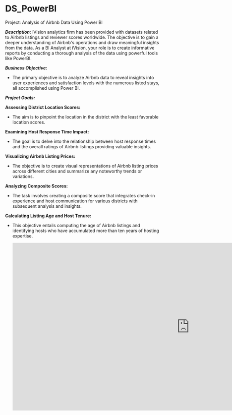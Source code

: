 # DS_PowerBI
Project: Analysis of Airbnb Data Using Power BI

**_Description:_**
iVision analytics firm has been provided with datasets related to Airbnb listings and reviewer scores worldwide. The objective is to gain a deeper understanding of Airbnb's operations and draw meaningful insights from the data. As a BI Analyst at iVision, your role is to create informative reports by conducting a thorough analysis of the data using powerful tools like PowerBI.

**_Business Objective:_**
- The primary objective is to analyze Airbnb data to reveal insights into user experiences and satisfaction levels with the numerous listed stays, all accomplished using Power BI.

**_Project Goals:_**

**Assessing District Location Scores:**
- The aim is to pinpoint the location in the district with the least favorable location scores.
  
**Examining Host Response Time Impact:**
- The goal is to delve into the relationship between host response times and the overall ratings of Airbnb listings providing valuable insights.
  
**Visualizing Airbnb Listing Prices:**
- The objective is to create visual representations of Airbnb listing prices across different cities and summarize any noteworthy trends or variations.

**Analyzing Composite Scores:**
- The task involves creating a composite score that integrates check-in experience and host communication for various districts with subsequent analysis and insights.
  
**Calculating Listing Age and Host Tenure:**
- This objective entails computing the age of Airbnb listings and identifying hosts who have accumulated more than ten years of hosting expertise.

  <iframe title="AirBnB_ProjectFile" width="1140" height="541.25" src="https://app.powerbi.com/reportEmbed?reportId=e48c2408-d541-45a2-ba07-58331281b08c&autoAuth=true&ctid=b83a511a-e5da-44e1-a5bd-2b03fa460cd2" frameborder="0" allowFullScreen="true"></iframe>
